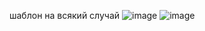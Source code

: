 шаблон на всякий случай
![image](https://user-images.githubusercontent.com/17744896/136453228-6e89fbfd-56a4-4884-b0f0-f4187b351a7c.png)
![image](https://user-images.githubusercontent.com/17744896/136453328-4b33ee9c-17ba-4cf8-bb73-6503cfdd6d17.png)
